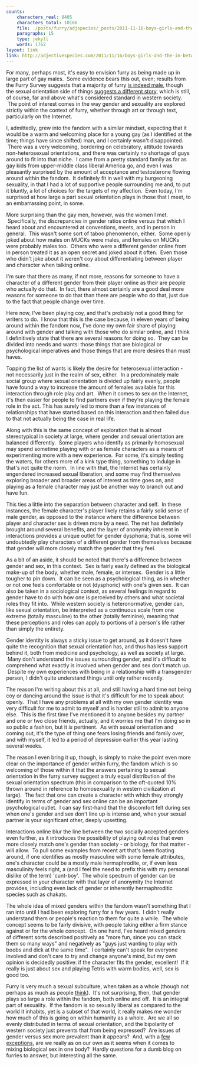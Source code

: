 ```yaml
---
counts:
    characters_real: 8405
    characters_total: 10166
    file: ./posts/furry/adjspecies/_posts/2011-11-16-boys-girls-and-the-inbetweens.markdown
    paragraphs: 15
    type: jekyll
    words: 1762
layout: link
link: http://adjectivespecies.com/2011/11/16/boys-girls-and-the-in-betweens/
---
```


For many, perhaps most, it's easy to envision furry as being made up in large
part of gay males.  Some evidence bears this out, even; results from the Furry
Survey suggests that a majority of furry [is indeed
male](http://vis.adjectivespeces.com/furrysurvey/sexGender.shtml), though the
sexual orientation side of things [suggests a different
story](http://vis.adjectivespeces.com/furrysurvey/orientation.shtml), which is
still, of course, far and above what's considered standard in western society.
 The point of interest comes in the way gender and sexuality are explored
strictly within the context of furry, whether through art or through text,
particularly on the Internet.<!--more-->

I, admittedly, grew into the fandom with a similar mindset, expecting that it
would be a warm and welcoming place for a young gay (as I identified at the
time; things have since shifted) man, and I certainly wasn't disappointed.
 There was a very welcoming, bordering on celebratory, attitude towards
non-heterosexual orientations, and there was certainly no shortage of guys
around to fit into that niche.  I came from a pretty standard family as far as
gay kids from upper-middle class liberal America go, and even I was pleasantly
surprised by the amount of acceptance and testosterone flowing around within the
fandom.  It definitely fit in well with my burgeoning sexuality, in that I had a
lot of supportive people surrounding me and, to put it bluntly, a lot of choices
for the targets of my affection.  Even today, I'm surprised at how large a part
sexual orientation plays in those that I meet, to an embarrassing point, in
some.

More surprising than the gay men, however, was the women I met.  Specifically,
the discrepancies in gender ratios online versus that which I heard about and
encountered at conventions, meets, and in person in general.  This wasn't some
sort of taboo phenomenon, either.  Some openly joked about how males on MUCKs
were males, and females on MUCKs were probably males too.  Others who were a
different gender online from in person treated it as an open secret and joked
about it often.  Even those who didn't joke about it weren't coy about
differentiating between player and character when talking online.

I'm sure that there as many, if not more, reasons for someone to have a
character of a different gender from their player online as their are people who
actually do that.  In fact, there almost certainly are a good deal more reasons
for someone to do that than there are people who do that, just due to the fact
that people change over time.

Here now, I've been playing coy, and that's probably not a good thing for
writers to do.  I know that this is the case because, in eleven years of being
around within the fandom now, I've done my own fair share of playing around with
gender and talking with those who do similar online, and I think I definitively
state that there are several reasons for doing so.  They can be divided into
needs and wants: those things that are biological or psychological imperatives
and those things that are more desires than must haves.

Topping the list of wants is likely the desire for heterosexual interaction -
not necessarily just in the realm of sex, either.  In a predominately male
social group where sexual orientation is divided up fairly evenly, people have
found a way to increase the amount of females available for this interaction
through role play and art.  When it comes to sex on the Internet, it's then
easier for people to find partners even if they're playing the female role in
the act. This has surely led to more than a few instances of relationships that
have started based on this interaction and then failed due to that not actually
being the case in real life.

Along with this is the same concept of exploration that is almost stereotypical
in society at large, where gender and sexual orientation are balanced
differently.  Some players who identify as primarily homosexual may spend
sometime playing with or as female characters as a means of experimenting more
with a new experience.  For some, it's simply testing the waters, for others
more of a kink type thing, something to indulge in that's not quite the norm.
 In line with that, the Internet has certainly engendered increased sexual
liberation, and some may find themselves exploring broader and broader areas of
interest as time goes on, and playing as a female character may just be another
way to branch out and have fun.

This ties a little into the separation between character and self.  In these
instances, the female character's player likely retains a fairly solid sense of
male gender, as opposed to the instance where the difference between player and
character sex is driven more by a need. The net has definitely brought around
several benefits, and the layer of anonymity inherent in interactions provides a
unique outlet for gender dysphoria; that is, some will undoubtedly play
characters of a different gender from themselves because that gender will more
closely match the gender that they feel.

As a bit of an aside, it should be noted that there's a difference between
gender and sex, in this context.  Sex is fairly easily defined as the biological
make-up of the body, whether male, female, or intersex.  Gender is a little
tougher to pin down.  It can be seen as a psychological thing, as in whether or
not one feels comfortable or not (dysphoric) with one's given sex.  It can also
be taken in a sociological context, as several feelings in regard to gender have
to do with how one is perceived by others and what societal roles they fit into.
 While western society is heteronormative, gender can, like sexual orientation,
be interpreted as a continuous scale from one extreme (totally masculine) to the
other (totally feminine), meaning that these perceptions and roles can apply to
portions of a person's life rather than simply the entirety.

Gender identity is always a sticky issue to get around, as it doesn't have quite
the recognition that sexual orientation has, and thus has less support behind
it, both from medicine and psychology, as well as society at large.  Many don't
understand the issues surrounding gender, and it's difficult to comprehend what
exactly is involved when gender and sex don't match up.  Despite my own
experiences with being in a relationship with a transgender person, I didn't
quite understand things until only rather recently.

The reason I'm writing about this at all, and still having a hard time not being
coy or dancing around the issue is that it's difficult for me to speak about
openly.  That I have any problems at all with my own gender identity was very
difficult for me to admit to myself and is harder still to admit to anyone else.
 This is the first time I've mentioned it to anyone besides my partner and one
or two close friends, actually, and it worries me that I'm doing so in so public
a fashion, but it *is* pertinent.  As with sexual orientation and coming out,
it's the type of thing one fears losing friends and family over, and with
myself, it led to a period of depression earlier this year lasting several
weeks.

The reason I even bring it up, though, is simply to make the point even more
clear on the importance of gender within furry, the fandom which is so welcoming
of those within it that the answers pertaining to sexual orientation in the
furry survey suggest a truly equal distribution of the sexual orientation
spectrum (this in comparison to the oft-quoted 10% thrown around in reference to
homosexuality in western civilization at large).  The fact that one can create a
character with which they strongly identify in terms of gender and sex online
can be an important psychological outlet.  I can say first-hand that the
discomfort felt during sex when one's gender and sex don't line up is intense
and, when your sexual partner is your significant other, deeply upsetting.

Interactions online blur the line between the two socially accepted genders even
further, as it introduces the possibility of playing out roles that even more
closely match one's gender than society - or biology, for that matter - will
allow.  To pull some examples from recent art that's been floating around, if
one identifies as mostly masculine with some female attributes, one's character
could be a mostly male hermaphrodite, or, if even less masculinity feels right,
a (and I feel the need to prefix this with my personal dislike of the term)
'cunt-boy'.  The whole spectrum of gender can be expressed in your character
with that layer of anonymity the Internet provides, including even lack of
gender or inherently hermaphroditic species such as chakats.

The whole idea of mixed genders within the fandom wasn't something that I ran
into until I had been exploring furry for a few years.  I didn't really
understand them or people's reaction to them for quite a while.  The whole
concept seems to be fairly divisive, with people taking either a firm stance
against or for the whole concept.  On one hand, I've heard mixed genders of
different sorts described positively as "more fun, since you can stack them so
many ways" and negatively as "guys just wanting to play with boobs and dick at
the same time".  I certainly can't speak for everyone involved and don't care to
try and change anyone's mind, but my own opinion is decidedly positive: if the
character fits the gender, excellent!  If it really is just about sex and
playing Tetris with warm bodies, well, sex is good too.

Furry is very much a sexual subculture, when taken as a whole (though not
perhaps as much as
people [think](http://vis.adjectivespeces.com/furrysurvey/sexImportance.shtml)).
 It's not surprising, then, that gender plays so large a role within the fandom,
both online and off.  It is an integral part of sexuality.  If the fandom is so
sexually liberal as compared to the world it inhabits, yet is a subset of that
world, it really makes me wonder how much of this is going on within humanity as
a whole.  Are we all so evenly distributed in terms of sexual orientation, and
the bipolarity of western society just prevents that from being expressed?  Are
issues of gender versus sex more prevalent than it appears?  And, with a
[few](http://en.wikipedia.org/wiki/Two-spirited)
[exceptions](http://en.wikipedia.org/wiki/Third_gender), are we really as on our
own as it seems when it comes to mixing biological sex in one body?   Hardly
questions for a dumb blog on furries to answer, but interesting all the same.
